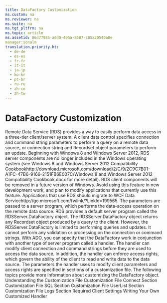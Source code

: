```yaml
---
title: DataFactory Customization
ms.custom: na
ms.reviewer: na
ms.suite: na
ms.tgt_pltfrm: na
ms.topic: article
ms.assetid: 86d77985-a0d0-405a-8587-c85a20540a0e
manager:sonalm
translation.priority.ht: 
  - de-de
  - es-es
  - fr-fr
  - it-it
  - ja-jp
  - ko-kr
  - pt-br
  - ru-ru
  - zh-cn
  - zh-tw
---
```

# DataFactory Customization
<?xml version="1.0" encoding="utf-8"?>
<developerReferenceWithoutSyntaxDocument xmlns="http://ddue.schemas.microsoft.com/authoring/2003/5" xmlns:xlink="http://www.w3.org/1999/xlink" xmlns:xsi="http://www.w3.org/2001/XMLSchema-instance" xsi:schemaLocation="http://ddue.schemas.microsoft.com/authoring/2003/5 http://dduestorage.blob.core.windows.net/ddueschema/developer.xsd">
  <introduction>
    <para>Remote Data Service (RDS) provides a way to easily perform data access in a three-tier client/server system. A client data control specifies connection and command string parameters to perform a query on a remote data source, or connection string and <legacyLink xlink:href="ede1415f-c3df-4cc5-a05b-2576b2b84b60">Recordset</legacyLink> object parameters to perform an update.</para>
    <alert class="important">
      <para>Beginning with Windows 8 and Windows Server 2012, RDS server components are no longer included in the Windows operating system (see Windows 8 and <externalLink><linkText>Windows Server 2012 Compatibility Cookbook</linkText><linkUri>http://download.microsoft.com/download/2/C/9/2C9C7B01-A1FC-47B6-9166-2151FB6E007C/Windows 8 and Windows Server 2012 Compatibility Cookbook.docx</linkUri></externalLink> for more detail). RDS client components will be removed in a future version of Windows. Avoid using this feature in new development work, and plan to modify applications that currently use this feature. Applications that use RDS should migrate to <externalLink><linkText>WCF Data Service</linkText><linkUri>http://go.microsoft.com/fwlink/?LinkId=199565</linkUri></externalLink>.</para>
    </alert>
    <para>The parameters are passed to a server program, which performs the data-access operation on the remote data source. RDS provides a default server program called the <legacyLink xlink:href="e75240c2-b749-471e-b6ea-98cae232efbe">RDSServer.DataFactory</legacyLink> object. The <legacyBold>RDSServer.DataFactory</legacyBold> object returns any <legacyBold>Recordset</legacyBold> object produced by a query to the client.</para>
    <para>However, the <legacyBold>RDSServer.DataFactory</legacyBold> is limited to performing queries and updates. It cannot perform any validation or processing on the connection or command strings.</para>
    <para>With ADO, you can specify that the <legacyBold>DataFactory</legacyBold> work in conjunction with another type of server program called a <legacyItalic>handler</legacyItalic>. The handler can modify client connection and command strings before they are used to access the data source. In addition, the handler can enforce access rights, which govern the ability of the client to read and write data to the data source.</para>
    <para>The parameters the handler uses to modify client parameters and access rights are specified in sections of a customization file.</para>
    <para>The following topics provide more information about customizing the <legacyBold>DataFactory</legacyBold> object.  </para>
    <list class="bullet">
      <listItem>
        <para>             <legacyLink xlink:href="136f74bf-8d86-4a41-be66-c86cbcf81548">Understanding the Customization File</legacyLink>           </para>
      </listItem>
      <listItem>
        <para>             <legacyLink xlink:href="d50eb3cc-a822-486f-b80b-65bb50547ecd">Customization File Connect Section</legacyLink>           </para>
      </listItem>
      <listItem>
        <para>             <legacyLink xlink:href="e65c2871-9986-44ff-b8b7-7f5eda91b3fa">Customization File SQL Section</legacyLink>           </para>
      </listItem>
      <listItem>
        <para>             <legacyLink xlink:href="42e8ec20-eaac-4a95-8cb8-4bba93a75bcb">Customization File UserList Section</legacyLink>           </para>
      </listItem>
      <listItem>
        <para>             <legacyLink xlink:href="a368e264-865c-41ee-be00-d9097255c2ea">Customization File Logs Section</legacyLink>           </para>
      </listItem>
      <listItem>
        <para>             <legacyLink xlink:href="e776b4e3-fcc4-4bfb-a7e8-5ffae1d83833">Required Client Settings</legacyLink>           </para>
      </listItem>
      <listItem>
        <para>             <legacyLink xlink:href="d447712a-e123-47b5-a3a4-5d366cfe8d72">Writing Your Own Customized Handler</legacyLink>           </para>
      </listItem>
    </list>
  </introduction>
  <relatedTopics />
</developerReferenceWithoutSyntaxDocument>